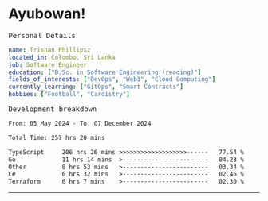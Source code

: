 # Ayubowan!

<samp>Personal Details</samp>

```yaml
name: Trishan Phillipsz
located_in: Colombo, Sri Lanka
job: Software Engineer
education: ["B.Sc. in Software Engineering (reading)"]
fields_of_interests: ["DevOps", "Web3", "Cloud Computing"]
currently_learning: ["GitOps", "Smart Contracts"]
hobbies: ["Football", "Cardistry"]
```

<samp>Development breakdown</samp>

<!--START_SECTION:waka-->

```txt
From: 05 May 2024 - To: 07 December 2024

Total Time: 257 hrs 20 mins

TypeScript     206 hrs 26 mins >>>>>>>>>>>>>>>>>>>------   77.54 %
Go             11 hrs 14 mins  >------------------------   04.23 %
Other          8 hrs 53 mins   >------------------------   03.34 %
C#             6 hrs 32 mins   >------------------------   02.46 %
Terraform      6 hrs 7 mins    >------------------------   02.30 %
```

<!--END_SECTION:waka-->

---

